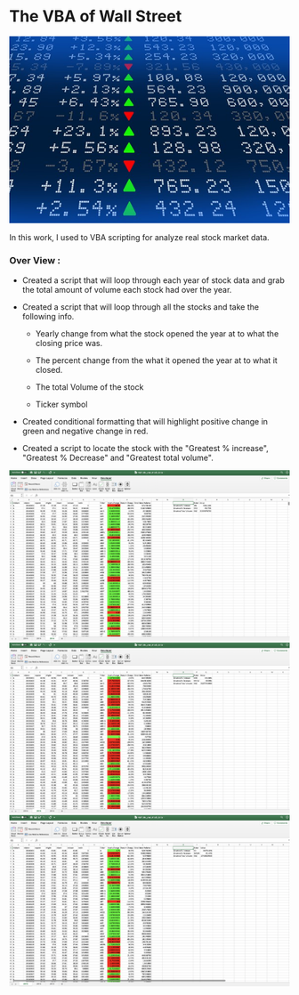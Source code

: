 # The VBA of Wall Street

![stock Market](Images/stockmarket.jpg)

In this work, I used to VBA scripting for analyze real stock market data.

### Over View :

* Created a script that will loop through each year of stock data and grab the total amount of volume each stock had over the year.

* Created a script that will loop through all the stocks and take the following info.

   * Yearly change from what the stock opened the year at to what the closing price was.

   * The percent change from the what it opened the year at to what it closed.

   * The total Volume of the stock

   * Ticker symbol

* Created conditional formatting that will highlight positive change in green and negative change in red.

* Created a script to locate the stock with the "Greatest % increase", "Greatest % Decrease" and "Greatest total volume".

![Ticker symbol and volume for 2014 Multi Year Stock Data](Images/2014.png)
![Ticker symbol and volume for 2015 Multi Year Stock Data](Images/2015.png)
![Ticker symbol and volume for 2016 Multi Year Stock Data](Images/2016.png)
